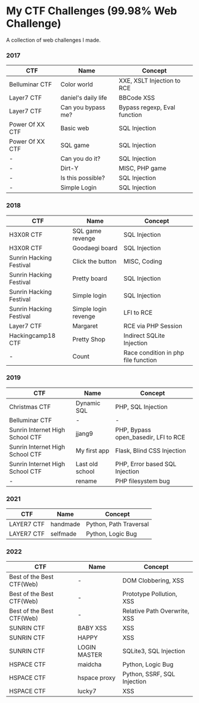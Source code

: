 # My CTF Challenges (99.98% Web Challenge)
A collection of web challenges I made.

### 2017

|CTF|Name|Concept|
|---|---|---|
| Belluminar CTF | Color world | XXE, XSLT Injection to RCE |
| Layer7 CTF | daniel's daily life | BBCode XSS |
| Layer7 CTF | Can you bypass me? | Bypass regexp, Eval function |
| Power Of XX CTF | Basic web | SQL Injection |
| Power Of XX CTF | SQL game | SQL Injection |
| - | Can you do it? | SQL Injection |
| - | Dirt-Y | MISC, PHP game |
| - | Is this possible? | SQL Injection |
| - | Simple Login  | SQL Injection |

### 2018

|CTF|Name|Concept|
|---|---|---|
| H3X0R CTF | SQL game revenge | SQL Injection |
| H3X0R CTF | Goodaegi board | SQL Injection |
| Sunrin Hacking Festival | Click the button | MISC, Coding |
| Sunrin Hacking Festival | Pretty board | SQL Injection |
| Sunrin Hacking Festival | Simple login | SQL Injection |
| Sunrin Hacking Festival | Simple login revenge | LFI to RCE |
| Layer7 CTF | Margaret | RCE via PHP Session |
| Hackingcamp18 CTF | Pretty Shop | Indirect SQLite Injection |
| - | Count | Race condition in php file function |

### 2019

|CTF|Name|Concept|
|---|---|---|
| Christmas CTF | Dynamic SQL | PHP, SQL Injection |
| Belluminar CTF | - | - |
| Sunrin Internet High School CTF | jjang9 | PHP, Bypass open_basedir, LFI to RCE |
| Sunrin Internet High School CTF | My first app | Flask, Blind CSS Injection |
| Sunrin Internet High School CTF | Last old school | PHP, Error based SQL Injection |
| - | rename | PHP filesystem bug |

### 2021

|CTF|Name|Concept|
|---|---|---|
| LAYER7 CTF | handmade | Python, Path Traversal |
| LAYER7 CTF | selfmade | Python, Logic Bug |

### 2022

|CTF|Name|Concept|
|---|---|---|
| Best of the Best CTF(Web) | - | DOM Clobbering, XSS |
| Best of the Best CTF(Web) | - | Prototype Pollution, XSS |
| Best of the Best CTF(Web) | - | Relative Path Overwrite, XSS |
| SUNRIN CTF | BABY XSS | XSS |
| SUNRIN CTF | HAPPY | XSS |
| SUNRIN CTF | LOGIN MASTER | SQLite3, SQL Injection | 
| HSPACE CTF | maidcha | Python, Logic Bug  | 
| HSPACE CTF | hspace proxy | Python, SSRF, SQL Injection | 
| HSPACE CTF | lucky7 | XSS | 
